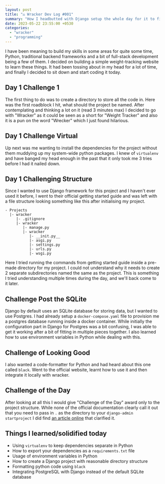 ```yaml
---
layout: post
title: "⚖️ Wracker Dev Log #001"
summary: "How I headbutted with Django setup the whole day for it to finally click around midnight"
date: 2023-05-22 23:55:00 +0530
categories:
  - "wracker"
  - "programming"
---
```


I have been meaning to build my skills in some areas for quite some time, Python, traditional backend frameworks and a bit of full-stack development being a few of them. I decided on building a simple weight-tracking website to learn these things. It had been tossing about in my head for a lot of time, and finally I decided to sit down and start coding it today.

## Day 1 Challenge 1

The first thing to do was to create a directory to store all the code in. Here was the first roadblock I hit, what should the project be named. After contemplating and thinking a lot on it (read 3 minutes max) I decided to go with "Wracker" as it could be seen as a short for "Weight Tracker" and also it is a pun on the word "Wrecker" which I just found hilarious.

## Day 1 Challenge Virtual

Up next was me wanting to install the dependencies for the project without them muddying up my system-wide python packages. I knew of `virtualenv` and have banged my head enough in the past that it only took me 3 tries before I had it nailed down.

## Day 1 Challenging Structure

Since I wanted to use Django framework for this project and I haven't ever used it before, I went to their official getting started guide and was left with a file structure looking something like this after initialising my project.

```text
- Projects
  |- wracker
     |- .gitignore
     |- wracker
        |- manage.py
        |- wracker
           |- __init.py__
           |- asgi.py
           |- settings.py
           |- urls.py
           |- wsgi.py
```

Here I tried running the commands from getting started guide inside a pre-made directory for my project. I could not understand why it needs to create 2 separate subdirectories named the same as the project. This is something I tried understanding multiple times during the day, and we'll back come to it later.

## Challenge Post the SQLite

Django by default uses an SQLite database for storing data, but I wanted to use Postgres. I had already setup a `docker-compose.yaml` file to provision me a postgres database running inside a docker container. While initially the configuration part in Django for Postgres was a bit confusing, I was able to get it working after a bit of fitting in multiple pieces together. I also learned how to use environment variables in Python while dealing with this.

## Challenge of Looking Good

I also wanted a code-formatter for Python and had heard about this one called `black`. Went to the official website, learnt how to use it and then integrate it locally with wracker.

## Challenge of the Day

After looking at all this I would give "Challenge of the Day" award only to the project structure. While none of the official documentation clearly call it out that you need to pass in `.` as the directory to your `django-admin startproject` I did find [an article online](https://automationpanda.com/2018/02/06/starting-a-django-project-in-an-existing-directory/) that clarified it.

## Things I learned/solidified today

- Using `virtualenv` to keep dependencies separate in Python
- How to export your dependencies as a `requirements.txt` file
- Usage of environment variables in Python
- How to create a Django project with reasonable directory structure
- Formatting python code using `black`
- Integrating PostgreSQL with Django instead of the default SQLite database
